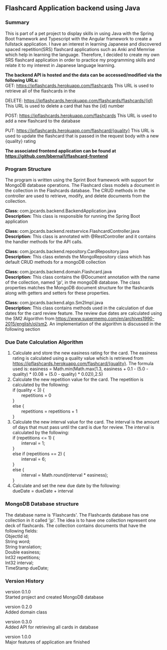 ## Flashcard Application backend using Java

### Summary
This is part of a pet project to display skills in using Java with the Spring Boot framework and Typescript with the Angular framework to create a fullstack application. I have an interest in learning Japanese and discovered spaced repetition(SRS) flashcard applications such as Anki and Memrise which help in learning the language. Therefore, I decided to create my own SRS flashcard application in order to practice my programming skills and relate it to my interest in Japanese language learning.

**The backend API is hosted and the data can be accessed/modified via the following URLs:**  
GET:
https://jpflashcards.herokuapp.com/flashcards
This URL is used to retrieve all of the flashcards in the 

DELETE:
https://jpflashcards.herokuapp.com/flashcards/flashcards/{id}
This URL is used to delete a card that has the {id} number

POST:
https://jpflashcards.herokuapp.com/flashcards
This URL is used to add a new flashcard to the database

PUT:
https://jpflashcards.herokuapp.com/flashcard/{quality}
This URL is used to update the flashcard that is passed in the request body with a new {quality} rating

**The associated frontend application can be found at https://github.com/bbernal1/flashcard-frontend**

### Program Structure
The program is written using the Sprint Boot framework with support for MongoDB database operations. The Flashcard class models a document in the collection in the Flashcards database. The CRUD methods in the controller are used to retrieve, modify, and delete documents from the collection.

**Class:** com.jpcards.backend.BackendApplication.java  
**Description:** This class is responsible for running the Spring Boot application

**Class:** com.jpcards.backend.restservice.FlashcardController.java  
**Description:** This class is annotated with @RestController and it contains the handler methods for the API calls.

**Class:** com.jpcards.backend.repository.CardRepository.java  
**Description:** This class extends the MongoRepository class which has default CRUD methods for a mongoDB collection

**Class:** com.jpcards.backend.domain.Flashcard.java  
**Description:** This class contains the @Document annotation with the name of the collection, named 'jp', in the mongoDB database. The class properties matches the MongoDB document structure for the flashcards along with getters and setters for these properties.

**Class:** com.jpcards.backend.algo.Sm2Impl.java  
**Description:** This class contains methods used in the calculation of due dates for the card review feature. The review due dates are calculated using the SM2 Algorithm from https://www.supermemo.com/en/archives1990-2015/english/ol/sm2. An implementation of the algorithm is discussed in the following section

### Due Date Calculation Algorithm
1. Calculate and store the new easiness rating for the card. The easiness rating is calculated using a quality value which is retrieved from https://jpflashcards.herokuapp.com/flashcard/{quality}. The formula used is: easiness = Math.min(Math.max(1.3, easiness + 0.1 - (5.0 - quality) * (0.08 + (5.0 - quality) * 0.02)),2.5)
2. Calculate the new repetition value for the card. The repetition is calculated by the following:  
if (quality < 3) {  
&emsp;&emsp;repetitions = 0  
}  
else {  
&emsp;&emsp;repetitions = repetitions + 1  
}  
3. Calculate the new interval value for the card. The interval is the amount of days that must pass until the card is due for review. The interval is calculated by the following:  
if (repetitions <= 1) {  
&emsp;&emsp;interval = 1;  
}  
else if (repetitions == 2) {  
&emsp;&emsp;interval = 6;  
}  
else {  
&emsp;&emsp;interval = Math.round(interval * easiness);  
}  
4. Calculate and set the new due date by the following:  
dueDate = dueDate + interval

### MongoDB Database structure
The database name is 'Flashcards'. The Flashcards database has one collection in it called 'jp'. The idea is to have one collection represent one deck of flashcards. The collection contains documents that have the following fields:  
ObjectId id;  
String word;  
String translation;  
Double easiness;  
Int32 repetitions;  
Int32 interval;  
TimeStamp dueDate;

### Version History
version 0.1.0  
Started project and created MongoDB database

version 0.2.0  
Added domain class 

version 0.3.0  
Added API for retrieving all cards in database

version 1.0.0  
Major features of application are finished


